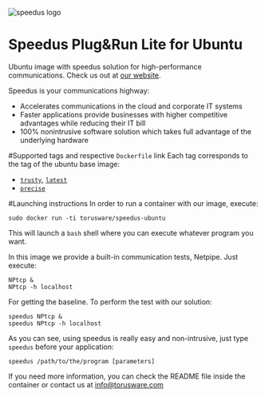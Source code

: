 ![speedus logo](http://torusware.com/ingenyus/images/logowebtorus.png "Torusware Speedus")
# Speedus Plug&Run Lite for Ubuntu
Ubuntu image with speedus solution for high-performance communications. Check us out at [our website](http://torusware.com/).

Speedus is your communications highway:

- Accelerates communications in the cloud and corporate IT systems
- Faster applications provide businesses with higher competitive advantages while reducing their IT bill
- 100% nonintrusive software solution which takes full advantage of the underlying hardware

#Supported tags and respective `Dockerfile` link
Each tag corresponds to the tag of the ubuntu base image:

- [`trusty`](https://github.com/torusware/speedus-ubuntu/tree/master/trusty "trusty Dockerfile"), [`latest`](https://github.com/torusware/speedus-ubuntu/tree/master/trusty "latest Dockerfile")
- [`precise`](https://github.com/torusware/speedus-ubuntu/tree/master/precise "precise Dockerfile")

#Launching instructions
In order to run a container with our image, execute:

    sudo docker run -ti torusware/speedus-ubuntu

This will launch a `bash` shell where you can execute whatever program you want.

In this image we provide a built-in communication tests, Netpipe. Just execute:

    NPtcp &
    NPtcp -h localhost

For getting the baseline. To perform the test with our solution:

    speedus NPtcp &
    speedus NPtcp -h localhost

As you can see, using speedus is really easy and non-intrusive, just type `speedus` before your application:

    speedus /path/to/the/program [parameters]

If you need more information, you can check the README file inside the container or contact us at <info@torusware.com>
